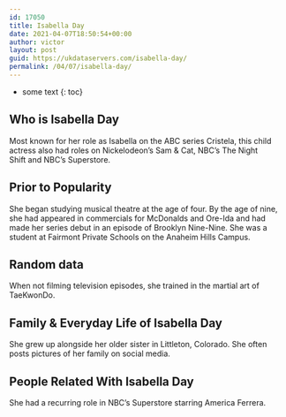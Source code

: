 ```yaml
---
id: 17050
title: Isabella Day
date: 2021-04-07T18:50:54+00:00
author: victor
layout: post
guid: https://ukdataservers.com/isabella-day/
permalink: /04/07/isabella-day/
---
```


* some text
{: toc}


## Who is Isabella Day



Most known for her role as Isabella on the ABC series Cristela, this child actress also had roles on Nickelodeon&#8217;s Sam & Cat, NBC&#8217;s The Night Shift and NBC&#8217;s Superstore.

                
                
                
## Prior to Popularity



She began studying musical theatre at the age of four. By the age of nine, she had appeared in commercials for McDonalds and Ore-Ida and had made her series debut in an episode of Brooklyn Nine-Nine. She was a student at Fairmont Private Schools on the Anaheim Hills Campus.

                
                
                
## Random data



When not filming television episodes, she trained in the martial art of TaeKwonDo.

                
                
                
## Family & Everyday Life of Isabella Day



She grew up alongside her older sister in Littleton, Colorado. She often posts pictures of her family on social media.

                
                
                
## People Related With Isabella Day



She had a recurring role in NBC&#8217;s Superstore starring America Ferrera.

                
              
            
          
          
          